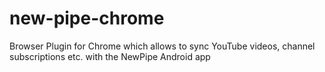 # new-pipe-chrome
Browser Plugin for Chrome which allows to sync YouTube videos, channel subscriptions etc. with the NewPipe Android app
